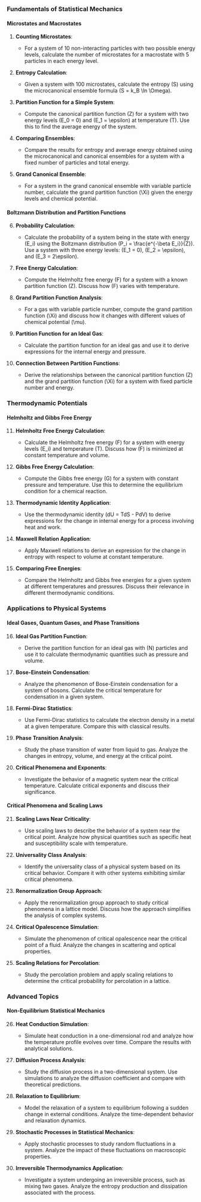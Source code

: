 ### Fundamentals of Statistical Mechanics

#### **Microstates and Macrostates**

1. **Counting Microstates**:
   - For a system of 10 non-interacting particles with two possible energy levels, calculate the number of microstates for a macrostate with 5 particles in each energy level.

2. **Entropy Calculation**:
   - Given a system with 100 microstates, calculate the entropy \(S\) using the microcanonical ensemble formula \(S = k_B \ln \Omega\).

3. **Partition Function for a Simple System**:
   - Compute the canonical partition function \(Z\) for a system with two energy levels \(E_0 = 0\) and \(E_1 = \epsilon\) at temperature \(T\). Use this to find the average energy of the system.

4. **Comparing Ensembles**:
   - Compare the results for entropy and average energy obtained using the microcanonical and canonical ensembles for a system with a fixed number of particles and total energy.

5. **Grand Canonical Ensemble**:
   - For a system in the grand canonical ensemble with variable particle number, calculate the grand partition function \(\Xi\) given the energy levels and chemical potential.

#### **Boltzmann Distribution and Partition Functions**

6. **Probability Calculation**:
   - Calculate the probability of a system being in the state with energy \(E_i\) using the Boltzmann distribution \(P_i = \frac{e^{-\beta E_i}}{Z}\). Use a system with three energy levels: \(E_1 = 0\), \(E_2 = \epsilon\), and \(E_3 = 2\epsilon\).

7. **Free Energy Calculation**:
   - Compute the Helmholtz free energy \(F\) for a system with a known partition function \(Z\). Discuss how \(F\) varies with temperature.

8. **Grand Partition Function Analysis**:
   - For a gas with variable particle number, compute the grand partition function \(\Xi\) and discuss how it changes with different values of chemical potential \(\mu\).

9. **Partition Function for an Ideal Gas**:
   - Calculate the partition function for an ideal gas and use it to derive expressions for the internal energy and pressure.

10. **Connection Between Partition Functions**:
    - Derive the relationships between the canonical partition function \(Z\) and the grand partition function \(\Xi\) for a system with fixed particle number and energy.

### Thermodynamic Potentials

#### **Helmholtz and Gibbs Free Energy**

11. **Helmholtz Free Energy Calculation**:
    - Calculate the Helmholtz free energy \(F\) for a system with energy levels \(E_i\) and temperature \(T\). Discuss how \(F\) is minimized at constant temperature and volume.

12. **Gibbs Free Energy Calculation**:
    - Compute the Gibbs free energy \(G\) for a system with constant pressure and temperature. Use this to determine the equilibrium condition for a chemical reaction.

13. **Thermodynamic Identity Application**:
    - Use the thermodynamic identity \(dU = TdS - PdV\) to derive expressions for the change in internal energy for a process involving heat and work.

14. **Maxwell Relation Application**:
    - Apply Maxwell relations to derive an expression for the change in entropy with respect to volume at constant temperature.

15. **Comparing Free Energies**:
    - Compare the Helmholtz and Gibbs free energies for a given system at different temperatures and pressures. Discuss their relevance in different thermodynamic conditions.

### Applications to Physical Systems

#### **Ideal Gases, Quantum Gases, and Phase Transitions**

16. **Ideal Gas Partition Function**:
    - Derive the partition function for an ideal gas with \(N\) particles and use it to calculate thermodynamic quantities such as pressure and volume.

17. **Bose-Einstein Condensation**:
    - Analyze the phenomenon of Bose-Einstein condensation for a system of bosons. Calculate the critical temperature for condensation in a given system.

18. **Fermi-Dirac Statistics**:
    - Use Fermi-Dirac statistics to calculate the electron density in a metal at a given temperature. Compare this with classical results.

19. **Phase Transition Analysis**:
    - Study the phase transition of water from liquid to gas. Analyze the changes in entropy, volume, and energy at the critical point.

20. **Critical Phenomena and Exponents**:
    - Investigate the behavior of a magnetic system near the critical temperature. Calculate critical exponents and discuss their significance.

#### **Critical Phenomena and Scaling Laws**

21. **Scaling Laws Near Criticality**:
    - Use scaling laws to describe the behavior of a system near the critical point. Analyze how physical quantities such as specific heat and susceptibility scale with temperature.

22. **Universality Class Analysis**:
    - Identify the universality class of a physical system based on its critical behavior. Compare it with other systems exhibiting similar critical phenomena.

23. **Renormalization Group Approach**:
    - Apply the renormalization group approach to study critical phenomena in a lattice model. Discuss how the approach simplifies the analysis of complex systems.

24. **Critical Opalescence Simulation**:
    - Simulate the phenomenon of critical opalescence near the critical point of a fluid. Analyze the changes in scattering and optical properties.

25. **Scaling Relations for Percolation**:
    - Study the percolation problem and apply scaling relations to determine the critical probability for percolation in a lattice.

### Advanced Topics

#### **Non-Equilibrium Statistical Mechanics**

26. **Heat Conduction Simulation**:
    - Simulate heat conduction in a one-dimensional rod and analyze how the temperature profile evolves over time. Compare the results with analytical solutions.

27. **Diffusion Process Analysis**:
    - Study the diffusion process in a two-dimensional system. Use simulations to analyze the diffusion coefficient and compare with theoretical predictions.

28. **Relaxation to Equilibrium**:
    - Model the relaxation of a system to equilibrium following a sudden change in external conditions. Analyze the time-dependent behavior and relaxation dynamics.

29. **Stochastic Processes in Statistical Mechanics**:
    - Apply stochastic processes to study random fluctuations in a system. Analyze the impact of these fluctuations on macroscopic properties.

30. **Irreversible Thermodynamics Application**:
    - Investigate a system undergoing an irreversible process, such as mixing two gases. Analyze the entropy production and dissipation associated with the process.
